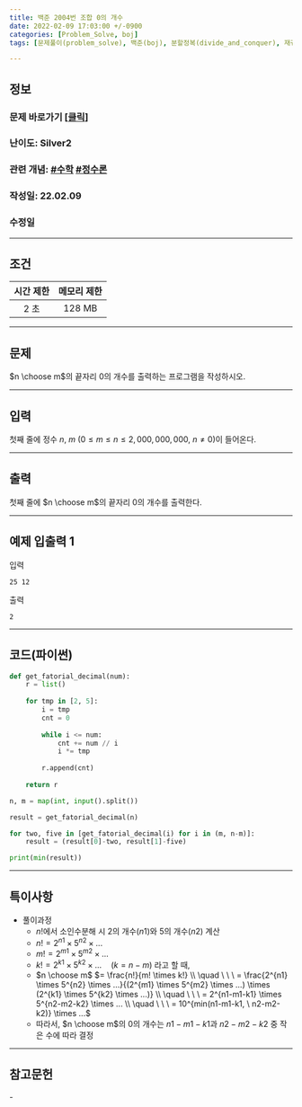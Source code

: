```yaml
---
title: 백준 2004번 조합 0의 개수
date: 2022-02-09 17:03:00 +/-0900
categories: [Problem_Solve, boj]
tags: [문제풀이(problem_solve), 백준(boj), 분할정복(divide_and_conquer), 재귀(recursion)]

---
```

## 정보
### 문제 바로가기 [[클릭](https://www.acmicpc.net/problem/1780)]
### 난이도: Silver2
### 관련 개념: [#수학](https://www.acmicpc.net/problemset?sort=ac_desc&algo=124) [#정수론](https://www.acmicpc.net/problemset?sort=ac_desc&algo=95)
### 작성일: 22.02.09
### 수정일

---
## 조건

시간 제한|메모리 제한
:---:|:---:
2 초|128 MB

---
## 문제
$n \choose m$의 끝자리 $0$의 개수를 출력하는 프로그램을 작성하시오.

---
## 입력
첫째 줄에 정수 $n$, $m$ ($0 \le m \le n \le 2,000,000,000$, $n \ne 0$)이 들어온다.

---
## 출력
첫째 줄에 $n \choose m$의 끝자리 $0$의 개수를 출력한다.

---
## 예제 입출력 1
입력
```
25 12
```

출력
```
2
```

---
## 코드(파이썬)
```python
def get_fatorial_decimal(num):
    r = list()
    
    for tmp in [2, 5]:
        i = tmp
        cnt = 0
        
        while i <= num:
            cnt += num // i
            i *= tmp
        
        r.append(cnt)
            
    return r

n, m = map(int, input().split())

result = get_fatorial_decimal(n)

for two, five in [get_fatorial_decimal(i) for i in (m, n-m)]:
    result = (result[0]-two, result[1]-five)

print(min(result))

```

---
## 특이사항
- 풀이과정
  - $n!$에서 소인수분해 시 2의 개수($n1$)와 5의 개수($n2$) 계산
  - $n! = 2^{n1} \times 5^{n2} \times ...$
  - $m! = 2^{m1} \times 5^{m2} \times ...$
  - $k! = 2^{k1} \times 5^{k2} \times ... \quad (k = n - m)$ 라고 할 때,
  - $n \choose m$ $= \frac{n!}{m! \times k!} \\ \quad \ \ \ 
     = \frac{2^{n1} \times 5^{n2} \times ...}{(2^{m1} \times 5^{m2} \times ...) \times (2^{k1} \times 5^{k2} \times ...)} \\ \quad \ \ \ 
     = 2^{n1-m1-k1} \times 5^{n2-m2-k2} \times ... \\ \quad \ \ \ 
     = 10^{min(n1-m1-k1, \ n2-m2-k2)} \times ...$
  - 따라서, $n \choose m$의 0의 개수는 $n1-m1-k1$과 $n2-m2-k2$ 중 작은 수에 따라 결정

---
## 참고문헌
\-
